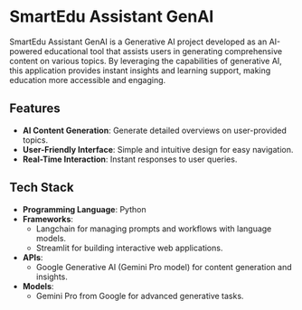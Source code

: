 # SmartEdu Assistant GenAI

SmartEdu Assistant GenAI is a Generative AI project developed as an AI-powered educational tool that assists users in generating comprehensive content on various topics. By leveraging the capabilities of generative AI, this application provides instant insights and learning support, making education more accessible and engaging.

## Features
- **AI Content Generation**: Generate detailed overviews on user-provided topics.
- **User-Friendly Interface**: Simple and intuitive design for easy navigation.
- **Real-Time Interaction**: Instant responses to user queries.
  
## Tech Stack
- **Programming Language**: Python
- **Frameworks**:
  - Langchain for managing prompts and workflows with language models.
  - Streamlit for building interactive web applications.
- **APIs**:
  - Google Generative AI (Gemini Pro model) for content generation and insights.
- **Models**:
  - Gemini Pro from Google for advanced generative tasks.
